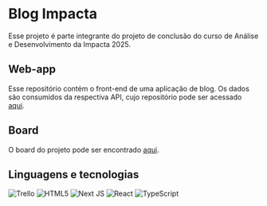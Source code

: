 # Blog Impacta

Esse projeto é parte integrante do projeto de conclusão do curso de Análise e Desenvolvimento da Impacta 2025.

## Web-app

Esse repositório contém o front-end de uma aplicação de blog. Os dados são consumidos da respectiva API, cujo repositório pode ser acessado [aqui](https://github.com/andrebits/blog-impacta-api?tab=readme-ov-file#blog-impacta).

## Board 

O board do projeto pode ser encontrado [aqui](https://trello.com/b/P8kvklUn).

## Linguagens e tecnologias
![Trello](https://img.shields.io/badge/Trello-%23026AA7.svg?style=for-the-badge&logo=Trello&logoColor=white)
![HTML5](https://img.shields.io/badge/html5-%23E34F26.svg?style=for-the-badge&logo=html5&logoColor=white)
![Next JS](https://img.shields.io/badge/Next-black?style=for-the-badge&logo=next.js&logoColor=white)
![React](https://img.shields.io/badge/react-%2320232a.svg?style=for-the-badge&logo=react&logoColor=%2361DAFB)
![TypeScript](https://img.shields.io/badge/typescript-%23007ACC.svg?style=for-the-badge&logo=typescript&logoColor=white)